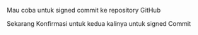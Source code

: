 Mau coba untuk signed commit ke repository GitHub

Sekarang Konfirmasi untuk kedua kalinya untuk signed Commit
